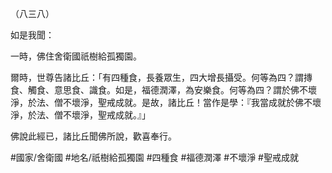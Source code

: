 （八三八）

如是我聞：

一時，佛住舍衛國祇樹給孤獨園。

爾時，世尊告諸比丘：「有四種食，長養眾生，四大增長攝受。何等為四？謂摶食、觸食、意思食、識食。如是，福德潤澤，為安樂食。何等為四？謂於佛不壞淨，於法、僧不壞淨，聖戒成就。是故，諸比丘！當作是學：『我當成就於佛不壞淨，於法、僧不壞淨，聖戒成就。』」

佛說此經已，諸比丘聞佛所說，歡喜奉行。

#國家/舍衛國
#地名/祇樹給孤獨園
#四種食
#福德潤澤
#不壞淨
#聖戒成就
